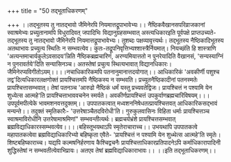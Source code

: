 +++
title = "50 तद्भूताधिकरणम्"

+++
।।तद्भूतस्य तु नातद्भावो जैमिनेरपि नियमात्तद्रूपाभावेभ्यः।। नैष्ठिकवैखानसपरिव्राजकानां स्वाश्रमेभ्यः प्रच्युतानामपि विधुरादिवत् जपादिभिः विद्यानुग्रहसम्भवात् अस्त्यधिकारइति पूर्वपक्षे प्राप्तउच्यते- तद्भूतस्य तु नातद्भावो जैमिनेरपि नियमात्तद्रूपाभावेभ्यः। तुशब्दः पक्षव्यावृत्त्यर्थः। तद्भूतस्य नैष्ठिकादिभूतस्य अतथाभावः प्रच्युत्य स्थितिः न सम्भवत्येव। कुतः-तद्रूपनिवृत्तिभ्यश्शास्त्रैर्नियमात्। नियच्छंति हि शास्त्राणि 'अत्यन्तमाचार्यकुलेऽवसादय'न्निति नैष्ठिकब्रह्मचारिणं, अरण्यमियात्ततो न पुनरेयादिति वैखानसं, 'सन्यस्याग्निं न पुनरावर्तये'दिति सन्यासिनञ्च। अतस्तेषां प्रचुत्य स्थित्यभावात् विद्यानधिकारः। जैमिनेरप्यविगीतोऽयम्।।।।नचाधिकारिकमपि पतनानुमानात्तदयोगात्।। आधिकारिकं 'अवकीर्णी पशुश्च तद्व'दित्यधिकारलक्षणोक्तं प्रायश्चित्तमपि नैष्ठिकस्य न सम्भवति। प्रच्युतनैष्ठिकादीनां पतनस्मतेः प्रायश्चित्तासम्भवात्। तेषां पतनञ्च 'आरुढो नैष्ठिकं धर्मं यस्तु प्रच्यवतेद्विजः। प्रायश्चित्तं न पश्यामि येन शुध्येत्स आत्महे'ति प्रायश्चित्ताभाववचनेन स्मर्यते। अवकीर्णप्रायश्चित्तं उपकुर्वाणब्रह्मचारिविषयम्।।।उपपूर्वमपीत्येके भावमशनवत्तदुक्तम्।। उपपातकत्वात् मध्वशननिषेधतत्प्रायश्चित्तवत् आधिकारिकसद्भावं मन्यन्ते।। तदुक्तं स्मृतिकारैः- 'उत्तरेषाञ्चैतदविरोधी'ति। गुरुकुलवासिनः विहिता धर्माः प्रायश्चित्तञ्च स्वाश्रमाविरोधीनि उत्तरेषामाश्रमिणां" सम्भवन्तीत्यर्थः। ब्रह्मचर्यभ्रंशे प्रायश्चित्तसम्भवात् ब्रह्मविद्याधिकारस्सम्भवत्येव।।।।बहिस्तूभयथाऽपि स्मृतेराचाराच्च।। उभयथापि उपपातकत्वे महापातकत्वेवा ब्रह्मविद्याधिकारिभ्यो बहिष्कृता एवैते- 'प्रायश्चित्तं न पश्यामि येन शुध्थेत्स आत्महे'ति स्मृतेः। शिष्टबहिष्काराच्च। यद्यपि कल्मषनिर्हरणाय कैश्चिद्वचनैः प्रायश्चित्ताधिकारप्रतिपादनेऽपि कर्माधिकारापादिनी शुद्धिस्तेषां न सम्भवतीत्येवाभिप्रायः। अतएव तेषां ब्रह्मविद्याधिकाराभावः।। ।।इति तद्भूताधिकरणम्।।